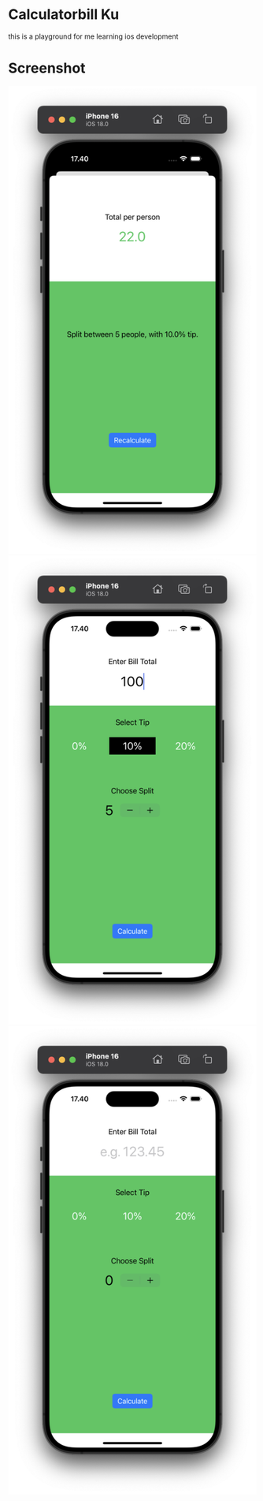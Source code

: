 # Calculatorbill Ku
this is a playground for me learning ios development

# Screenshot
![screenshot1](screenshot1.png)
![screenshot2](screenshot2.png)
![screenshot3](screenshot3.png)
